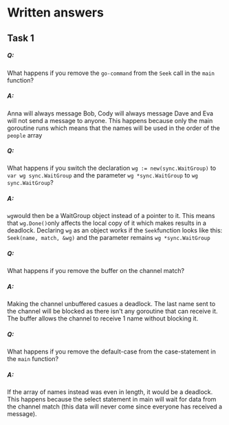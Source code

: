 # Written answers

## Task 1

##### Q:
What happens if you remove the `go-command` from the `Seek` call in the `main` function?

##### A:
Anna will always message Bob, Cody will always message Dave and Eva will not send a message to anyone.
This happens because only the main goroutine runs which means that the names will be used in the order of the `people` array

##### Q:
What happens if you switch the declaration `wg := new(sync.WaitGroup)` to `var wg sync.WaitGroup` and the parameter `wg *sync.WaitGroup` to `wg sync.WaitGroup`?

##### A:
`wg`would then be a WaitGroup object instead of a pointer to it. This means that `wg.Done()`only affects
the local copy of it which makes results in a deadlock. Declaring `wg` as an object works if the `Seek`function looks like this: `Seek(name, match, &wg)` and the parameter remains `wg *sync.WaitGroup`

##### Q:
What happens if you remove the buffer on the channel match?

##### A:
Making the channel unbuffered casues a deadlock. The last name sent to the channel will be blocked
as there isn't any goroutine that can receive it. The buffer allows the channel to receive 1 name without blocking it.

##### Q:
What happens if you remove the default-case from the case-statement in the `main` function?

##### A:
If the array of names instead was even in length, it would be a deadlock. This happens because the select statement in main will wait for data from the channel match (this data will never come since everyone has received a message).

